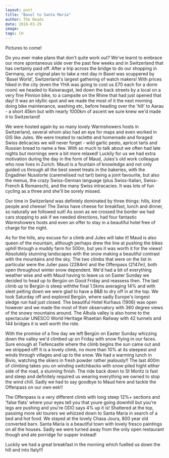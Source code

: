 ```yaml
---
layout: post
title: "Basel to Santa Maria"
author: The Reads
date: 2018-03-29
image: 
tags: CH
---
```


Pictures to come!

Do you ever make plans that don't quite work out? We've learnt to embrace our more spontaneous side over the past few weeks and in Switzerland that has certainly paid off. After a trip across the bridge to do our shopping in Germany, our original plan to take a rest day in Basel was scuppered by 'Basel World', Switzerland's largest gathering of watch makers! With prices hiked in the city (even the YHA was going to cost us £70 each for a dorm room) we headed to Kaiseraugst, led down the back streets by a local on a very fine Pinnion bike, to a campsite on the Rhine that had just opened that day! It was an idyllic spot and we made the most of it the next morning doing bike maintenance, washing etc, before heading over the 'hill' to Aarau - a short 45km but with nearly 1000km of ascent we sure knew we'd made it to Switzerland!

We were hosted again by so many lovely Warmshowers hosts in Switzerland, several whom also had an eye for maps and even worked in GIS like Jules. We were treated to raclette and homemade and foraged Swiss delicacies we will never forget - wild garlic pesto, apricot tarts and Russian bread to name a few. With so much to talk about we often had late nights but mornings were a bit more relaxed! Luckily for us we had extra motivation during the day in the form of Maud, Jules's old work colleague who now lives in Zurich. Maud is a fountain of knowledge and not only guided us through all the best sweet treats in the bakeries, with the Engadiner Nusstorte (caremelised nut tart) being a joint favourite, but also the menus, the crazy Swiss-German language (plus Swiss-Italian, Swiss-French & Romansch), and the many Swiss intracacies. It was lots of fun cycling as a three and she'll be sorely missed.

Our time in Switzerland was defintely dominated by three things: hills, kind people and cheese! The Swiss have cheese for breakfast, lunch and dinner, so naturally we followed suit! As soon as we crossed the border we had cars stopping to ask if we needed directions, had four fantastic Warmshowers hosts and even an offer to stay in a beautiful hotel free of charge for the night. 

As for the hills, any excuse for a climb and Jules will take it! Maud is also queen of the mountain, although perhaps drew the line at pushing the bikes uphill through a muddy farm for 500m, but yes it was worth it for the views! Absolutely stunning landscapes with the snow making a beautiful contrast with the mountains and the sky. The two climbs that were on the list in particular were the Julier pass (2284m) and the Offenpass (2147m), both open throughout winter snow dependent. We'd had a bit of everything weather wise and with Maud having to leave us on Easter Sunday we decided to head up to Bergün on Good Friday and reassess then. The last climb up to Bergün is steep withthe final 1.5kms averaging 14% and with sleet pelting down we were glad to have a B&B to dry off in at the top. We took Saturday off and explored Bergün, where sadly Europe's longest sledge run had just closed. The beautiful Hotel Kurhaus (1906) was open however and we made the most of their observatory with 360 degree views of the snowy mountains around. The Albula valley is also home to the spectacular UNESCO World Heritage Rhaetian Railway with 42 tunnels and 144 bridges it is well worth the ride. 

With the promise of a fine day we left Bergün on Easter Sunday whizzing down the valley we'd climbed up on Friday with snow flying in our faces. Sure enough at Tiefencastle where the climb begins the sun came out and we stripped off! It is a lovely climb, no more than 10% at its steepest and winds through villages and up to the snow. We had a warming lunch in Bivio, watching the skiers in fresh powder rather jealously!! The last 400m of climbing takes you on winding switchbacks with snow piled hight either side of the road, a stunning finish. The ride back down to St Moritz is fast and steep and definitely required us wearing everything we owned to stop the wind chill. Sadly we had to say goodbye to Maud here and tackle the Offenpass on our own eek!!

The Offenpass is a very different climb with long steep 12%+ sections and 'false flats' where your eyes tell you that youre going downhill but you're legs are pushing and you're ODO says 4% up it is! Shattered at the top, passimg more ski tourers we whizzed down to Santa Maria in search of a bed and hot food. We stayed at the lovely Chasa Joura, 800 year old converted barn. Santa Maria is a beautiful town with lovely fresco paintings on all the houses. Sadly we were turned away from the only open restaurant though and ate porridge for supper instead!

Luckily we had a great breakfast in the morning which fuelled us down the hill and into Italy!!!

